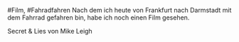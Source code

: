 #Film,  #Fahradfahren
Nach dem ich heute von Frankfurt nach Darmstadt mit dem Fahrrad gefahren bin, habe ich noch einen Film gesehen.

Secret & Lies von Mike Leigh 





